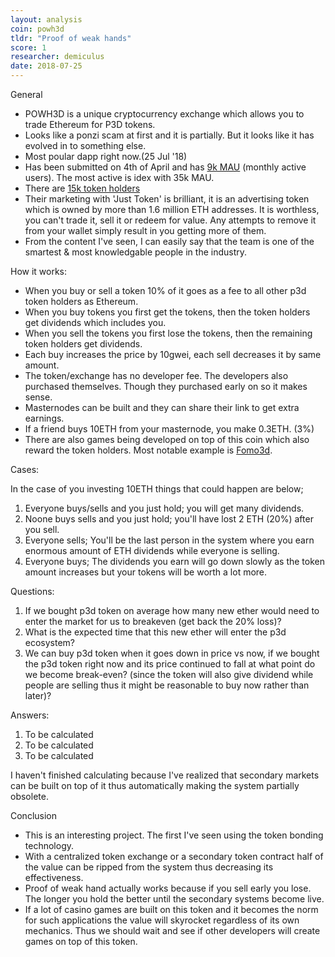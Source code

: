 ```yaml
---
layout: analysis
coin: powh3d
tldr: "Proof of weak hands"
score: 1
researcher: demiculus
date: 2018-07-25
---
```


General

- POWH3D is a unique cryptocurrency exchange which allows you to trade Ethereum for P3D tokens.
- Looks like a ponzi scam at first and it is partially. But it looks like it has evolved in to something else. 
- Most poular dapp right now.(25 Jul '18)
- Has been submitted on 4th of April and has [9k MAU](https://www.stateofthedapps.com/dapps/powh-3d) (monthly active users). The most active is idex with 35k MAU.
- There are [15k token holders](https://etherscan.io/token/tokenholderchart/0xb3775fb83f7d12a36e0475abdd1fca35c091efbe)
- Their marketing with 'Just Token' is brilliant, it is an advertising token which is owned by more than 1.6 million ETH addresses. It is worthless, you can't trade it, sell it or redeem for value. Any attempts to remove it from your wallet simply result in you getting more of them.
- From the content I've seen, I can easily say that the team is one of the smartest & most knowledgable people in the industry. 

How it works: 

- When you buy or sell a token 10% of it goes as a fee to all other p3d token holders as Ethereum. 
- When you buy tokens you first get the tokens, then the token holders get dividends which includes you. 
- When you sell the tokens you first lose the tokens, then the remaining token holders get dividends.
- Each buy increases the price by 10gwei, each sell decreases it by same amount. 
- The token/exchange has no developer fee. The developers also purchased themselves. Though they purchased early on so it makes sense.
- Masternodes can be built and they can share their link to get extra earnings.
- If a friend buys 10ETH from your masternode, you make 0.3ETH. (3%)
- There are also games being developed on top of this coin which also reward the token holders. Most notable example is [Fomo3d](http://exitscam.me/shakedown).

Cases: 

In the case of you investing 10ETH things that could happen are below;

1. Everyone buys/sells and you just hold; you will get many dividends.
2. Noone buys sells and you just hold; you'll have lost 2 ETH (20%) after you sell.
3. Everyone sells; You'll be the last person in the system where you earn enormous amount of ETH dividends while everyone is selling.
4. Everyone buys; The dividends you earn will go down slowly as the token amount increases but your tokens will be worth a lot more. 

Questions:

1. If we bought p3d token on average how many new ether would need to enter the market for us to breakeven (get back the 20% loss)?
2. What is the expected time that this new ether will enter the p3d ecosystem?
3. We can buy p3d token when it goes down in price vs now, if we bought the p3d token right now and its price continued to fall at what point do we become break-even? (since the token will also give dividend while people are selling thus it might be reasonable to buy now rather than later)?

Answers:

1. To be calculated
2. To be calculated
3. To be calculated

I haven't finished calculating because I've realized that secondary markets can be built on top of it thus automatically making the system partially obsolete.

Conclusion

- This is an interesting project. The first I've seen using the token bonding technology.
- With a centralized token exchange or a secondary token contract half of the value can be ripped from the system thus decreasing its effectiveness.
- Proof of weak hand actually works because if you sell early you lose. The longer you hold the better until the secondary systems become live.
- If a lot of casino games are built on this token and it becomes the norm for such applications the value will skyrocket regardless of its own mechanics. Thus we should wait and see if other developers will create games on top of this token.